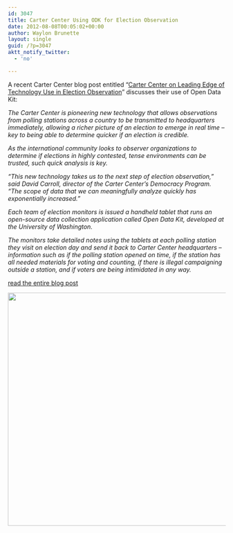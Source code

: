 ```yaml
---
id: 3047
title: Carter Center Using ODK for Election Observation
date: 2012-08-08T00:05:02+00:00
author: Waylon Brunette
layout: single
guid: /?p=3047
aktt_notify_twitter:
  - 'no'

---
```

A recent Carter Center blog post entitled “<a title="Permanent Link to Carter Center on Leading Edge of Technology Use in Election Observation" href="http://blog.cartercenter.org/2012/08/06/carter-center-on-leading-edge-of-technology-use-in-election-observation/" rel="bookmark">Carter Center on Leading Edge of Technology Use in Election Observation</a>” discusses their use of Open Data Kit:

_The Carter Center is pioneering new technology that allows observations from polling stations across a country to be transmitted to headquarters immediately, allowing a richer picture of an election to emerge in real time – key to being able to determine quicker if an election is credible._

_As the international community looks to observer organizations to determine if elections in highly contested, tense environments can be trusted, such quick analysis is key._

_“This new technology takes us to the next step of election observation,” said David Carroll, director of the Carter Center’s Democracy Program. “The scope of data that we can meaningfully analyze quickly has exponentially increased.”_

_Each team of election monitors is issued a handheld tablet that runs an open-source data collection application called Open Data Kit, developed at the University of Washington._

_The monitors take detailed notes using the tablets at each polling station they visit on election day and send it back to Carter Center headquarters – information such as if the polling station opened on time, if the station has all needed materials for voting and counting, if there is illegal campaigning outside a station, and if voters are being intimidated in any way._

[read the entire blog post](http://blog.cartercenter.org/2012/08/06/carter-center-on-leading-edge-of-technology-use-in-election-observation/ "read the entire blog post")

<img src="http://cartercenterorg.files.wordpress.com/2012/08/carters-observe-closing-egypt-052412.jpg" alt="" width="538" />
